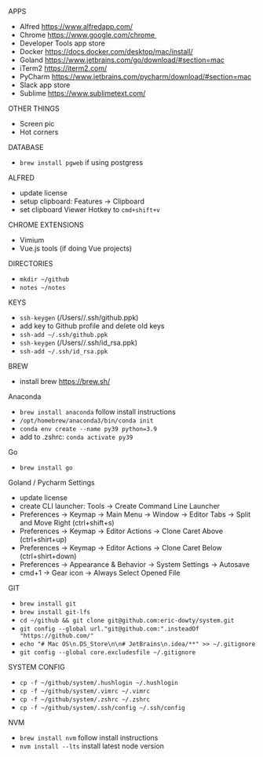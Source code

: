 APPS
- Alfred					https://www.alfredapp.com/
- Chrome 					https://www.google.com/chrome 
- Developer Tools 		app store
- Docker 					https://docs.docker.com/desktop/mac/install/
- Goland 					https://www.jetbrains.com/go/download/#section=mac
- iTerm2 					https://iterm2.com/
- PyCharm					https://www.jetbrains.com/pycharm/download/#section=mac
- Slack 					app store
- Sublime 				https://www.sublimetext.com/

OTHER THINGS
- Screen pic
- Hot corners

DATABASE
- `brew install pgweb` if using postgress

ALFRED
- update license
- setup clipboard: Features -> Clipboard		
- set clipboard Viewer Hotkey to `cmd+shift+v`

CHROME EXTENSIONS
- Vimium
- Vue.js tools (if doing Vue projects)

DIRECTORIES
- `mkdir ~/github`
- `notes ~/notes`

KEYS
- `ssh-keygen` (/Users/<username>/.ssh/github.ppk)
- add key to Github profile and delete old keys
- `ssh-add ~/.ssh/github.ppk`
- `ssh-keygen` (/Users/<username>/.ssh/id_rsa.ppk)
- `ssh-add ~/.ssh/id_rsa.ppk`

BREW
- install brew 			https://brew.sh/

Anaconda
- `brew install anaconda` follow install instructions
- `/opt/homebrew/anaconda3/bin/conda init`
- `conda env create --name py39 python=3.9`
- add to .zshrc: `conda activate py39`

Go
- `brew install go`

Goland / Pycharm Settings
- update license
- create CLI launcher: Tools -> Create Command Line Launcher
- Preferences -> Keymap -> Main Menu -> Window -> Editor Tabs -> Split and Move Right (ctrl+shift+s)
- Preferences -> Keymap -> Editor Actions -> Clone Caret Above (ctrl+shirt+up)
- Preferences -> Keymap -> Editor Actions -> Clone Caret Below (ctrl+shirt+down)
- Preferences -> Appearance & Behavior -> System Settings -> Autosave
- cmd+1 -> Gear icon -> Always Select Opened File

GIT 
- `brew install git`
- `brew install git-lfs`
- `cd ~/github && git clone git@github.com:eric-dowty/system.git`
- `git config --global url."git@github.com:".insteadOf "https://github.com/"`
- `echo "# Mac OS\n.DS_Store\n\n# JetBrains\n.idea/**" >> ~/.gitignore` 
- `git config --global core.excludesfile ~/.gitignore`

SYSTEM CONFIG
- `cp -f ~/github/system/.hushlogin ~/.hushlogin`
- `cp -f ~/github/system/.vimrc ~/.vimrc`
- `cp -f ~/github/system/.zshrc ~/.zshrc`
- `cp -f ~/github/system/.ssh/config ~/.ssh/config`

NVM
- `brew install nvm` follow install instructions
- `nvm install --lts` install latest node version

